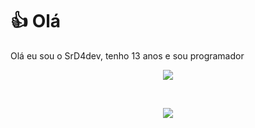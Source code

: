 # 👍 Olá  
Olá eu sou o SrD4dev, tenho 13 anos e sou programador

<p align="center">
  <img src="https://github-readme-stats.vercel.app/api?username=SrD4dev&show_icons=true&theme=compact" />
</p>

<br/>

<p align="center">
  <img src="https://github-readme-stats.vercel.app/api/top-langs/?username=SrD4dev&layout=compact" />
</p>
